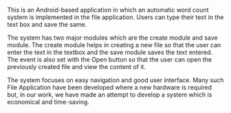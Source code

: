This is an Android-based application in which an automatic word count system is implemented 
in the file application. Users can type their text in the text box and save the same.

The system has two major modules which are the create module and save module. The create 
module helps in creating a new file so that the user can enter the text in the textbox and the save 
module saves the text entered. The event is also set with the Open button so that the user can 
open the previously created file and view the content of it.

The system focuses on easy navigation and good user interface. Many such File Application 
have been developed where a new hardware is required but, in our work, we have made an 
attempt to develop a system which is economical and time-saving.
